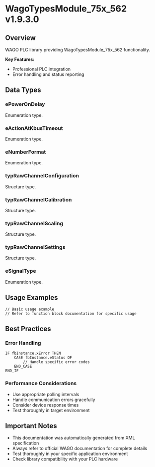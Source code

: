 # WagoTypesModule_75x_562 v1.9.3.0

## Overview
WAGO PLC library providing WagoTypesModule_75x_562 functionality.

**Key Features:**
- Professional PLC integration
- Error handling and status reporting

## Data Types

### ePowerOnDelay
Enumeration type.

### eActionAtKbusTimeout
Enumeration type.

### eNumberFormat
Enumeration type.

### typRawChannelConfiguration
Structure type.

### typRawChannelCalibration
Structure type.

### typRawChannelScaling
Structure type.

### typRawChannelSettings
Structure type.

### eSignalType
Enumeration type.

## Usage Examples

```iec
// Basic usage example
// Refer to function block documentation for specific usage
```

## Best Practices

### Error Handling
```iec
IF fbInstance.xError THEN
    CASE fbInstance.eStatus OF
        // Handle specific error codes
    END_CASE
END_IF
```

### Performance Considerations
- Use appropriate polling intervals
- Handle communication errors gracefully
- Consider device response times
- Test thoroughly in target environment

## Important Notes

- This documentation was automatically generated from XML specification
- Always refer to official WAGO documentation for complete details
- Test thoroughly in your specific application environment
- Check library compatibility with your PLC hardware


